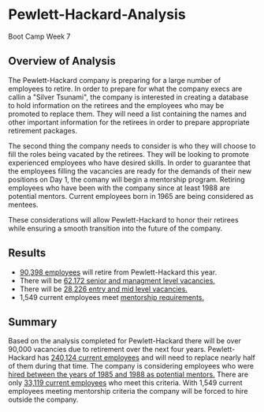 # Pewlett-Hackard-Analysis
Boot Camp Week 7

## Overview of Analysis
The Pewlett-Hackard company is preparing for a large number of employees to retire.  In order to prepare for what the company execs are callin a "Silver Tsunami", the company is interested in creating a database to hold information on the retirees and the employees who may be promoted to replace them.  They will need a list containing the names and other important information for the retirees in order to prepare appropriate retirement packages.

The second thing the company needs to consider is who they will choose to fill the roles being vacated by the retirees.  They will be looking to promote experienced employees who have desired skills.  In order to guarantee that the employees filling the vacancies are ready for the demands of their new positions on Day 1, the comany will begin a mentorship program.  Retiring employees who have been with the company since at least 1988 are potential mentors.  Current employees born in 1965 are being considered as mentees.

These considerations will allow Pewlett-Hackard to honor their retirees while ensuring a smooth transition into the future of the company.

## Results
* [90,398 employees](Data/unique_titles.csv) will retire from Pewlett-Hackard this year.
* There will be [62,172 senior and managment level vacancies.](Data/retiring_titles.csv)
* There will be [28,226 entry and mid level vacancies.](Data/retiring_titles.csv)
* 1,549 current employees meet [mentorship requirements.](Data/mentorship_eligibility.csv)

## Summary
Based on the analysis completed for Pewlett-Hackard there will be over 90,000 vacancies due to retirement over the next four years. Pewlett-Hackard has [240,124 current employees](snips/total_emp.png) and will need to replace nearly half of them during that time. The company is considering employees who were [hired between the years of 1985 and 1988 as potential mentors.](Data/current_emp.csv)  There are only [33,119 current employees](snips/current_count.png) who meet this criteria.  With 1,549 current employees meeting mentorship criteria the company will be forced to hire outside the company.  